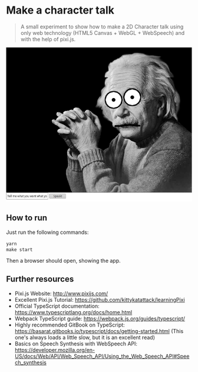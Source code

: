 # Make a character talk

> A small experiment to show how to make a 2D Character talk using only web technology (HTML5 Canvas + WebGL + WebSpeech) and with the help of pixi.js.

![App Screenshot](./screenshot.png)

## How to run

Just run the following commands:

```
yarn
make start
```

Then a browser should open, showing the app.

## Further resources

* Pixi.js Website: http://www.pixijs.com/
* Excellent Pixi.js Tutorial: https://github.com/kittykatattack/learningPixi
* Official TypeScript documentation: https://www.typescriptlang.org/docs/home.html
* Webpack TypeScript guide: https://webpack.js.org/guides/typescript/
* Highly recommended GitBook on TypeScript: https://basarat.gitbooks.io/typescript/docs/getting-started.html (This one's always loads a little slow, but it is an excellent read)
* Basics on Speech Synthesis with WebSpeech API: https://developer.mozilla.org/en-US/docs/Web/API/Web_Speech_API/Using_the_Web_Speech_API#Speech_synthesis

